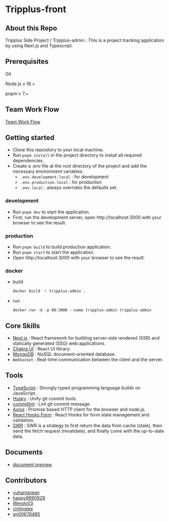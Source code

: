 # Tripplus-front

## About this Repo

Tripplus Side Project / Tripplus-admin : This is a project tracking application by using Next.js and Typescript.

## Prerequisites

Git

Node.js v 16.+

pnpm v 7.+

## Team Work Flow

[Team Work Flow](TEAM_WORK_FLOW.md)

## Getting started

- Clone this repository to your local machine.
- Run `pnpm install` in the project directory to install all required dependencies.
- Create a .env file at the root directory of the project and add the necessary environment variables.
    - `.env.development.local` : for development
    - `.env.production.local` : for production
    - `.env.local` : always overrides the defaults set.

### development

-  Run `pnpm dev` to start the application.
-  First, run the development server, open http://localhost:3000 with your browser to see the result.

### production

- Run `pnpm build` to build production application.
- Run `pnpm start` to start the application.
- Open http://localhost:3000 with your browser to see the result.

### docker

- build
    ```bash
    docker build -t tripplus-admin .
    ```
- run
    ```
    docker run -d -p 80:3000 --name tripplus-admin tripplus-admin
    ```

## Core Skills

- [Next.js](https://nextjs.org/) : React framework for building server-side rendered (SSR) and statically generated (SSG) web applications.
- [Chakra UI](https://chakra-ui.com/) : React UI library.
- [MongoDB](https://www.mongodb.com/) : NoSQL document-oriented database.
- `WebSocket` : Real-time communication between the client and the server.

## Tools

- [TypeScript](https://www.typescriptlang.org/) : Strongly typed programming language builds on JavaScript.
- [Husky](https://typicode.github.io/husky/#/) : Unify git commit tools.
- [commitlint](https://commitlint.js.org/#/) : Lint git commit message.
- [Axios](https://github.com/axios/axios) : Promise based HTTP client for the browser and node.js.
- [React Hooks Form](https://github.com/react-hook-form/react-hook-form) : React Hooks for form state management and validation.
- [SWR](https://swr.vercel.app/) : SWR is a strategy to first return the data from cache (stale), then send the fetch request (revalidate), and finally come with the up-to-date data.

## Documents

- [document preview](https://tripplus-003.github.io/frontend-docs/)

## Contributors

- [yuhantaiwan]()
- [happy9990929]()
- [Wendy03]()
- [chilinglee]()
- [gn00678465]()